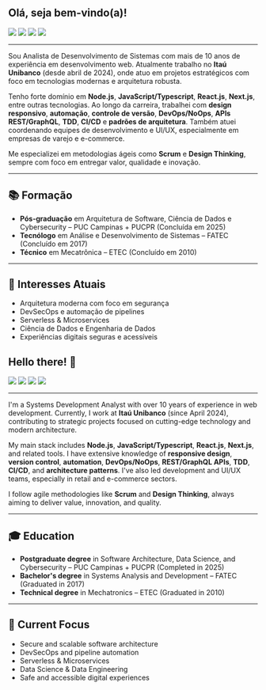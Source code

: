 ## Olá, seja bem-vindo(a)!

<div> 
  <a href="https://guto.codes" target="_blank"><img src="https://img.shields.io/badge/WEBSITE-181818?style=for-the-badge&logo=supabase&logoColor=white"></a> 
  <a href="https://instagram.com/guto.codes" target="_blank"><img src="https://img.shields.io/badge/-Instagram-%23E4405F?style=for-the-badge&logo=instagram&logoColor=white"></a>
  <a href = "mailto:augusto.custodio@outlook.com"><img src="https://img.shields.io/badge/-Gmail-%23333?style=for-the-badge&logo=gmail&logoColor=white"></a>
  <a href="https://www.linkedin.com/in/gutocodes" target="_blank"><img src="https://img.shields.io/badge/-LinkedIn-%230077B5?style=for-the-badge&logo=linkedin&logoColor=white"></a> 
</div>

---

Sou Analista de Desenvolvimento de Sistemas com mais de 10 anos de experiência em desenvolvimento web. Atualmente trabalho no **Itaú Unibanco** (desde abril de 2024), onde atuo em projetos estratégicos com foco em tecnologias modernas e arquitetura robusta.

Tenho forte domínio em **Node.js**, **JavaScript/Typescript**, **React.js**, **Next.js**, entre outras tecnologias. Ao longo da carreira, trabalhei com **design responsivo**, **automação**, **controle de versão**, **DevOps/NoOps**, **APIs REST/GraphQL**, **TDD**, **CI/CD** e **padrões de arquitetura**. Também atuei coordenando equipes de desenvolvimento e UI/UX, especialmente em empresas de varejo e e-commerce.

Me especializei em metodologias ágeis como **Scrum** e **Design Thinking**, sempre com foco em entregar valor, qualidade e inovação.

---

## 📚 Formação

- **Pós-graduação** em Arquitetura de Software, Ciência de Dados e Cybersecurity – PUC Campinas + PUCPR (Concluída em 2025)
- **Tecnólogo** em Análise e Desenvolvimento de Sistemas – FATEC (Concluído em 2017)
- **Técnico** em Mecatrônica – ETEC (Concluído em 2010)

---

## 🚀 Interesses Atuais

- Arquitetura moderna com foco em segurança
- DevSecOps e automação de pipelines
- Serverless & Microservices
- Ciência de Dados e Engenharia de Dados
- Experiências digitais seguras e acessíveis

## Hello there! 👋

<div> 
  <a href="https://guto.codes" target="_blank"><img src="https://img.shields.io/badge/WEBSITE-181818?style=for-the-badge&logo=supabase&logoColor=white"></a> 
  <a href="https://instagram.com/guto.codes" target="_blank"><img src="https://img.shields.io/badge/-Instagram-%23E4405F?style=for-the-badge&logo=instagram&logoColor=white"></a>
  <a href = "mailto:augusto.custodio@outlook.com"><img src="https://img.shields.io/badge/-Gmail-%23333?style=for-the-badge&logo=gmail&logoColor=white"></a>
  <a href="https://www.linkedin.com/in/gutocodes" target="_blank"><img src="https://img.shields.io/badge/-LinkedIn-%230077B5?style=for-the-badge&logo=linkedin&logoColor=white"></a> 
</div>

---

I'm a Systems Development Analyst with over 10 years of experience in web development. Currently, I work at **Itaú Unibanco** (since April 2024), contributing to strategic projects focused on cutting-edge technology and modern architecture.

My main stack includes **Node.js**, **JavaScript/Typescript**, **React.js**, **Next.js**, and related tools. I have extensive knowledge of **responsive design**, **version control**, **automation**, **DevOps/NoOps**, **REST/GraphQL APIs**, **TDD**, **CI/CD**, and **architecture patterns**. I've also led development and UI/UX teams, especially in retail and e-commerce sectors.

I follow agile methodologies like **Scrum** and **Design Thinking**, always aiming to deliver value, innovation, and quality.

---

## 🎓 Education

- **Postgraduate degree** in Software Architecture, Data Science, and Cybersecurity – PUC Campinas + PUCPR (Completed in 2025)
- **Bachelor's degree** in Systems Analysis and Development – FATEC (Graduated in 2017)
- **Technical degree** in Mechatronics – ETEC (Graduated in 2010)

---

## 🔎 Current Focus

- Secure and scalable software architecture
- DevSecOps and pipeline automation
- Serverless & Microservices
- Data Science & Data Engineering
- Safe and accessible digital experiences
